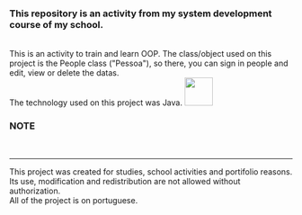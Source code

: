 <h3>This repository is an activity from my system development course of my school.</h3><br>
This is an activity to train and learn OOP. The class/object used on this project is the People class ("Pessoa"), so there, you can sign in people and edit, view or delete the datas.<br>
The technology used on this project was Java. <img src="https://cdn.jsdelivr.net/gh/devicons/devicon/icons/java/java-original.svg" width="50" height="50"/><br>
<h3>NOTE</h3><br>
<hr>
This project was created for studies, school activities and portifolio reasons. Its use, modification and redistribution are not allowed without authorization.<br>
All of the project is on portuguese.
